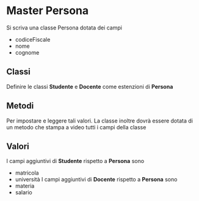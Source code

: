 # Master Persona

Si scriva una classe Persona dotata dei campi

- codiceFiscale
- nome
- cognome

## Classi

Definire le classi **Studente** e **Docente** come estenzioni di **Persona**

## Metodi

Per impostare e leggere tali valori. La classe inoltre dovrà essere
dotata di un metodo che stampa a video tutti i campi della classe

## Valori

I campi aggiuntivi di **Studente** rispetto a **Persona** sono

- matricola
- università
  I campi aggiuntivi di **Docente** rispetto a **Persona** sono
- materia
- salario
